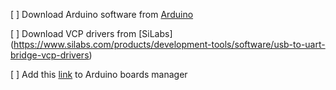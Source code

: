 [ ] Download Arduino software from [Arduino](https://www.arduino.cc/en/Main/Software)

[ ] Download VCP drivers from [SiLabs] (https://www.silabs.com/products/development-tools/software/usb-to-uart-bridge-vcp-drivers)

[ ] Add this [link](https://dl.espressif.com/dl/package_esp32_index.json) to Arduino boards manager
